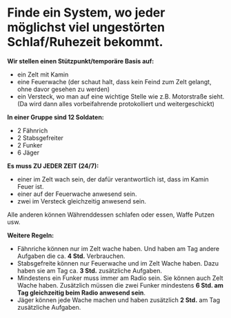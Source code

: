 # Finde ein System, wo jeder möglichst viel ungestörten Schlaf/Ruhezeit bekommt.

**Wir stellen einen Stützpunkt/temporäre Basis auf:**
- ein Zelt mit Kamin
- eine Feuerwache (der schaut halt, dass kein Feind zum Zelt gelangt, ohne davor gesehen zu werden)
- ein Versteck, wo man auf eine wichtige Stelle wie z.B. Motorstraße sieht. (Da wird dann alles vorbeifahrende protokolliert und weitergeschickt)

**In einer Gruppe sind 12 Soldaten:**
- 2 Fähnrich
- 2 Stabsgefreiter
- 2 Funker
- 6 Jäger 

**Es muss ZU JEDER ZEIT (24/7):**
- einer im Zelt wach sein, der dafür verantwortlich ist, dass im Kamin Feuer ist.
- einer auf der Feuerwache anwesend sein.
- zwei im Versteck gleichzeitig anwesend sein.

Alle anderen können Währenddessen schlafen oder essen, Waffe Putzen usw.

**Weitere Regeln:**
- Fähnriche können nur im Zelt wache haben. Und haben am Tag andere Aufgaben die ca. **4 Std.** Verbrauchen.
- Stabsgefreite können nur Feuerwache und im Zelt Wache haben. Dazu haben sie am Tag ca. **3 Std.** zusätzliche Aufgaben.
- Mindestens ein Funker muss immer am Radio sein. Sie können auch Zelt Wache haben. Zusätzlich müssen die zwei Funker mindestens **6 Std. am Tag gleichzeitig beim Radio anwesend sein**. 
- Jäger können jede Wache machen und haben zusätzlich **2 Std.** am Tag zusätzliche Aufgaben.

